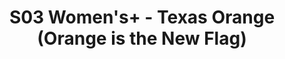 ---
_schema: default
title: S03 Women's+ - Texas Orange (Orange is the New Flag)
name: Orange is the New Flag
color: Texas Orange
season: 3
photo: /img/da2-6998.jpg
captain: Lex Pfearsen / Camille Thompson
quarterback: Lizzie Becker
members:
  - Maria C.
  - Tiara C.
  - Laila Hosni
  - Jillian Joyce
  - Mallory K.
  - Christine K.
  - Keely Norris
  - Jamilah W.
  - Tiffany Y.
division: Trade Women's+
---